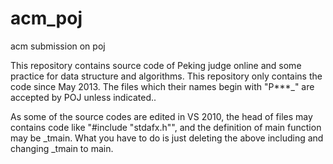 acm_poj
=======

acm submission on poj

This repository contains source code of Peking judge online and some practice for data structure and algorithms.
This repository only contains the code since May 2013. The files which their names begin with "P***_" are accepted by
POJ unless indicated..

As some of the source codes are edited in VS 2010, the head of files may contains code like "#include "stdafx.h"", and 
the definition of main function may be _tmain. What you have to do is just deleting the above including and changing _tmain
to main.
